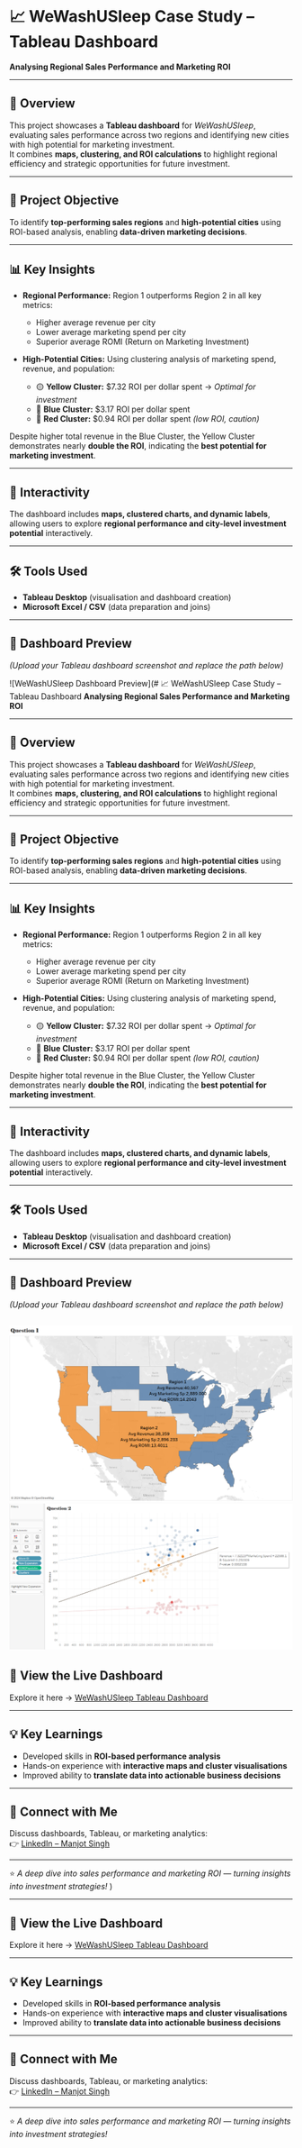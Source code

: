 # 📈 WeWashUSleep Case Study – Tableau Dashboard
**Analysing Regional Sales Performance and Marketing ROI**

---

## 🧠 Overview
This project showcases a **Tableau dashboard** for *WeWashUSleep*, evaluating sales performance across two regions and identifying new cities with high potential for marketing investment.  
It combines **maps, clustering, and ROI calculations** to highlight regional efficiency and strategic opportunities for future investment.

---

## 🚀 Project Objective
To identify **top-performing sales regions** and **high-potential cities** using ROI-based analysis, enabling **data-driven marketing decisions**.

---

## 📊 Key Insights

- **Regional Performance:** Region 1 outperforms Region 2 in all key metrics:  
  - Higher average revenue per city  
  - Lower average marketing spend per city  
  - Superior average ROMI (Return on Marketing Investment)  

- **High-Potential Cities:** Using clustering analysis of marketing spend, revenue, and population:  
  - 🟡 **Yellow Cluster:** $7.32 ROI per dollar spent → *Optimal for investment*  
  - 🔵 **Blue Cluster:** $3.17 ROI per dollar spent  
  - 🔴 **Red Cluster:** $0.94 ROI per dollar spent *(low ROI, caution)*  

Despite higher total revenue in the Blue Cluster, the Yellow Cluster demonstrates nearly **double the ROI**, indicating the **best potential for marketing investment**.

---

## 🔄 Interactivity
The dashboard includes **maps, clustered charts, and dynamic labels**, allowing users to explore **regional performance and city-level investment potential** interactively.

---

## 🛠️ Tools Used
- **Tableau Desktop** (visualisation and dashboard creation)  
- **Microsoft Excel / CSV** (data preparation and joins)

---

## 📸 Dashboard Preview
*(Upload your Tableau dashboard screenshot and replace the path below)*  

![WeWashUSleep Dashboard Preview](# 📈 WeWashUSleep Case Study – Tableau Dashboard
**Analysing Regional Sales Performance and Marketing ROI**

---

## 🧠 Overview
This project showcases a **Tableau dashboard** for *WeWashUSleep*, evaluating sales performance across two regions and identifying new cities with high potential for marketing investment.  
It combines **maps, clustering, and ROI calculations** to highlight regional efficiency and strategic opportunities for future investment.

---

## 🚀 Project Objective
To identify **top-performing sales regions** and **high-potential cities** using ROI-based analysis, enabling **data-driven marketing decisions**.

---

## 📊 Key Insights

- **Regional Performance:** Region 1 outperforms Region 2 in all key metrics:  
  - Higher average revenue per city  
  - Lower average marketing spend per city  
  - Superior average ROMI (Return on Marketing Investment)  

- **High-Potential Cities:** Using clustering analysis of marketing spend, revenue, and population:  
  - 🟡 **Yellow Cluster:** $7.32 ROI per dollar spent → *Optimal for investment*  
  - 🔵 **Blue Cluster:** $3.17 ROI per dollar spent  
  - 🔴 **Red Cluster:** $0.94 ROI per dollar spent *(low ROI, caution)*  

Despite higher total revenue in the Blue Cluster, the Yellow Cluster demonstrates nearly **double the ROI**, indicating the **best potential for marketing investment**.

---

## 🔄 Interactivity
The dashboard includes **maps, clustered charts, and dynamic labels**, allowing users to explore **regional performance and city-level investment potential** interactively.

---

## 🛠️ Tools Used
- **Tableau Desktop** (visualisation and dashboard creation)  
- **Microsoft Excel / CSV** (data preparation and joins)

---

## 📸 Dashboard Preview
*(Upload your Tableau dashboard screenshot and replace the path below)*  

![WeWashUSleep Dashboard Preview](WeWashUSleep-1.png)
![WeWashUSleep Dashboard Preview](WeWashUSleep-2.png)
---

## 🔗 View the Live Dashboard
Explore it here → [WeWashUSleep Tableau Dashboard](https://lnkd.in/dcQcB9Hu)

---

## 💡 Key Learnings
- Developed skills in **ROI-based performance analysis**  
- Hands-on experience with **interactive maps and cluster visualisations**  
- Improved ability to **translate data into actionable business decisions**

---

## 🔗 Connect with Me
Discuss dashboards, Tableau, or marketing analytics:  
👉 [LinkedIn – Manjot Singh](https://www.linkedin.com/in/manjotsingh0904)

---

⭐ *A deep dive into sales performance and marketing ROI — turning insights into investment strategies!*
)

---

## 🔗 View the Live Dashboard
Explore it here → [WeWashUSleep Tableau Dashboard](https://lnkd.in/dcQcB9Hu)

---

## 💡 Key Learnings
- Developed skills in **ROI-based performance analysis**  
- Hands-on experience with **interactive maps and cluster visualisations**  
- Improved ability to **translate data into actionable business decisions**

---

## 🔗 Connect with Me
Discuss dashboards, Tableau, or marketing analytics:  
👉 [LinkedIn – Manjot Singh](https://www.linkedin.com/in/manjotsingh0904)

---

⭐ *A deep dive into sales performance and marketing ROI — turning insights into investment strategies!*
